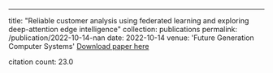 ---
title: "Reliable customer analysis using federated learning and exploring deep-attention edge intelligence"
collection: publications
permalink: /publication/2022-10-14-nan
date: 2022-10-14
venue: 'Future Generation Computer Systems'
[Download paper here](https://scholar.google.com/citations?view_op=view_citation&hl=en&user=CCckbEUAAAAJ&citation_for_view=CCckbEUAAAAJ:mvPsJ3kp5DgC)

citation count: 23.0